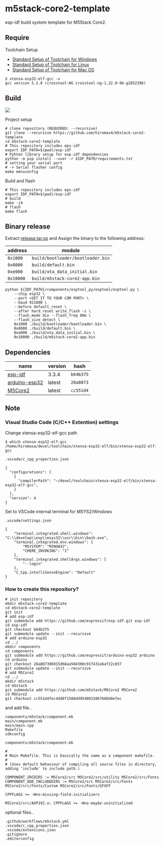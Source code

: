 # m5stack-core2-template

esp-idf build system template for M5Stack Core2.

## Require

Toolchain Setup

- [Standard Setup of Toolchain for Windows](https://docs.espressif.com/projects/esp-idf/en/v3.3.4/get-started/windows-setup.html#toolchain-setup)
- [Standard Setup of Toolchain for Linux](https://docs.espressif.com/projects/esp-idf/en/v3.3.4/get-started/linux-setup.html)
- [Standard Setup of Toolchain for Mac OS](https://docs.espressif.com/projects/esp-idf/en/v3.3.4/get-started/macos-setup.html)

```
$ xtensa-esp32-elf-gcc -v
gcc version 5.2.0 (crosstool-NG crosstool-ng-1.22.0-96-g2852398)
```

## Build

![](https://github.com/h1romas4/m5stack-core2-template/workflows/Build/badge.svg)

Project setup

```
# clone repository (REQUIRED: --recursive)
git clone --recursive https://github.com/h1romas4/m5stack-core2-template
cd m5stack-core2-template
# This repository includes eps-idf
export IDF_PATH=$(pwd)/esp-idf
# Pyhton library setup for esp-idf dependencies
python -m pip install --user -r $IDF_PATH/requirements.txt
# setting your serial port
# -> Serial flasher config
make menuconfig
```

Build and flash

```
# This repository includes eps-idf
export IDF_PATH=$(pwd)/esp-idf
# build
make -j4
# flash
make flash
```

## Binary release

Extract [release.tar.gz](https://github.com/h1romas4/m5stack-core2-template/releases) and Assign the binary to the following address:

|address|module|
|-|-|
|`0x1000`|`build/bootloader/bootloader.bin`|
|`0x8000`|`build/default.bin`|
|`0xe000`|`build/ota_data_initial.bin`|
|`0x10000`|`build/m5stack-core2-app.bin`|

```
python ${IDF_PATH}/components/esptool_py/esptool/esptool.py \
    --chip esp32 \
    --port <SET IT TO YOUR COM PORT> \
    --baud 921600 \
    --before default_reset \
    --after hard_reset write_flash -z \
    --flash_mode dio --flash_freq 80m \
    --flash_size detect \
    0x1000 ./build/bootloader/bootloader.bin \
    0x8000 ./build/default.bin \
    0xe000 ./build/ota_data_initial.bin \
    0x10000 ./build/m5stack-core2-app.bin
```

## Dependencies

|name|version|hash|
|-|-|-|
|[esp-idf](https://github.com/espressif/esp-idf)|3.3.4|`b64b375`|
|[arduino-esp32](https://github.com/espressif/arduino-esp32)|latest|`28a8073`|
|[M5Core2](https://github.com/m5stack/M5Core2)|latest|`cc551d4`|

## Note

### Visual Studio Code (C/C++ Extention) settings

Change xtensa-esp32-elf-gcc path

```
$ which xtensa-esp32-elf-gcc
/home/hiromasa/devel/toolchain/xtensa-esp32-elf/bin/xtensa-esp32-elf-gcc
```

`.vscode/c_cpp_properties.json`
```
{
  "configurations": [
    {
      "compilerPath": "~/devel/toolchain/xtensa-esp32-elf/bin/xtensa-esp32-elf-gcc",
    }
  ],
  "version": 4
}
```

Set to VSCode internal terminal for MSYS2/Windows

`.vscode/settings.json`
```
{
    "terminal.integrated.shell.windows": "C:\\develop\\esp\\msys32\\usr\\bin\\bash.exe",
    "terminal.integrated.env.windows": {
        "MSYSTEM": "MINGW32",
        "CHERE_INVOKING": "1"
    },
    "terminal.integrated.shellArgs.windows": [
        "--login"
    ],
    "C_Cpp.intelliSenseEngine": "Default"
}
```

### How to create this repository?

```
# init repository
mkdir m5stack-core2-template
cd m5stack-core2-template
git init
# add esp-idf
git submodule add https://github.com/espressif/esp-idf.git esp-idf
cd esp-idf
git checkout b64b375
git submodule update --init --recursive
# add arduino-esp32
cd ../
mkdir components
cd components
git submodule add https://github.com/espressif/arduino-esp32 arduino
cd arduino
git checkout 28a807306915d68aa584300c91f431a6af22c037
git submodule update --init --recursive
# add M5Core2
cd ../
mkdir m5stack
cd m5stack
git submodule add https://github.com/m5stack/M5Core2 M5Core2
cd M5Core2
git checkout cc551d4fec4dd8f1586dd954003106766bb0efec
```

and add file..

```
components/m5stack/component.mk
main/component.mk
main/main.cpp
Makefile
sdkconfig
```

`components/m5stack/component.mk`
```
#
# Main Makefile. This is basically the same as a component makefile.
#
# (Uses default behaviour of compiling all source files in directory, adding 'include' to include path.)

COMPONENT_SRCDIRS := M5Core2/src M5Core2/src/utility M5Core2/src/Fonts
COMPONENT_ADD_INCLUDEDIRS := M5Core2/src M5Core2/src/Fonts M5Core2/src/Fonts/Custom M5Core2/src/Fonts/GFXFF

CPPFLAGS += -Wno-missing-field-initializers

M5Core2/src/AXP192.o: CPPFLAGS += -Wno-maybe-uninitialized
```

optional files..

```
.github/workflows/m5stack.yml
.vscode/c_cpp_properties.json
.vscode/extensions.json
.gitignore
.editorconfig
```
